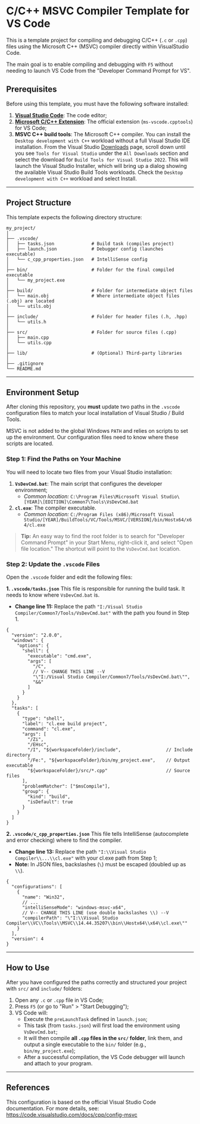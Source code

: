 # C/C++ MSVC Compiler Template for VS Code
This is a template project for compiling and debugging C/C++ (`.c` or `.cpp`) files using the Microsoft C++ (MSVC) compiler directly within VisualStudio Code.

The main goal is to enable compiling and debugging with `F5` without needing to launch VS Code from the "Developer Command Prompt for VS".

## Prerequisites
Before using this template, you must have the following software installed:

1.  **[Visual Studio Code](https://code.visualstudio.com/download)**: The code editor;
2.  **[Microsoft C/C++ Extension](https://marketplace.visualstudio.com/items?itemName=ms-vscode.cpptools)**: The official extension (`ms-vscode.cpptools`) for VS Code;
3.  **MSVC C++ build tools**: The Microsoft C++ compiler. You can install the `Desktop development with C++` workload without a full Visual Studio IDE installation. From the Visual Studio [Downloads](https://visualstudio.microsoft.com/downloads/#remote-tools-for-visual-studio-2022) page, scroll down until you see `Tools for Visual Studio` under the `All Downloads` section and select the download for `Build Tools for Visual Studio 2022`. This will launch the Visual Studio Installer, which will bring up a dialog showing the available Visual Studio Build Tools workloads. Check the `Desktop development with C++` workload and select Install.

---

## Project Structure
This template expects the following directory structure:

```
my_project/
│
├── .vscode/
│   ├── tasks.json              # Build task (compiles project)
│   ├── launch.json             # Debugger config (launches executable)
│   └── c_cpp_properties.json   # IntelliSense config
│
├── bin/                        # Folder for the final compiled executable
│   └── my_project.exe
│
├── build/                      # Folder for intermediate object files
│   └── main.obj                # Where intermediate object files (.obj) are located
│   └── utils.obj
│
├── include/                    # Folder for header files (.h, .hpp)
│   └── utils.h 
│
├── src/                        # Folder for source files (.cpp)
│   ├── main.cpp
│   └── utils.cpp
│
├── lib/                        # (Optional) Third-party libraries
│
├── .gitignore
└── README.md
```

---
## Environment Setup
After cloning this repository, you **must** update two paths in the `.vscode` configuration files to match your local installation of Visual Studio / Build Tools.

MSVC is not added to the global Windows `PATH` and relies on scripts to set up the environment. Our configuration files need to know where these scripts are located.

### Step 1: Find the Paths on Your Machine
You will need to locate two files from your Visual Studio installation:

1.  **`VsDevCmd.bat`**: The main script that configures the developer environment;
    * *Common location:* `C:\Program Files\Microsoft Visual Studio\[YEAR]\[EDITION]\Common7\Tools\VsDevCmd.bat`
2.  **`cl.exe`**: The compiler executable.
    * *Common location:* `C:/Program Files (x86)/Microsoft Visual Studio/[YEAR]/BuildTools/VC/Tools/MSVC/[VERSION]/bin/Hostx64/x64/cl.exe`

> **Tip:** An easy way to find the root folder is to search for "Developer Command Prompt" in your Start Menu, right-click it, and select "Open file location." The shortcut will point to the `VsDevCmd.bat` location.

### Step 2: Update the `.vscode` Files
Open the `.vscode` folder and edit the following files:

**1. `.vscode/tasks.json`**
This file is responsible for running the build task. It needs to know where `VsDevCmd.bat` is.
* **Change line 11:** Replace the path `"I:/Visual Studio Compiler/Common7/Tools/VsDevCmd.bat"` with the path you found in Step 1.

```json[9-11]
{
  "version": "2.0.0",
  "windows": {
    "options": {
      "shell": {
        "executable": "cmd.exe",
        "args": [
          "/C",
          // V-- CHANGE THIS LINE --V
          "\"I:/Visual Studio Compiler/Common7/Tools/VsDevCmd.bat\"",
          "&&"
        ]
      }
    }
  },
  "tasks": [
    {
      "type": "shell",
      "label": "cl.exe build project",
      "command": "cl.exe",
      "args": [
        "/Zi",
        "/EHsc",
        "/I", "${workspaceFolder}/include",                 // Include directory
        "/Fe:", "${workspaceFolder}/bin/my_project.exe",    // Output executable
        "${workspaceFolder}/src/*.cpp"                      // Source files
      ],
      "problemMatcher": ["$msCompile"],
      "group": {
        "kind": "build",
        "isDefault": true
      }
    }
  ]
}
```

**2. `.vscode/c_cpp_properties.json`**
This file tells IntelliSense (autocomplete and error checking) where to find the compiler.
* **Change line 13:** Replace the path `"I:\\Visual Studio Compiler\\...\\cl.exe"` with your cl.exe path from Step 1;
* **Note:** In JSON files, backslashes (`\`) must be escaped (doubled up as `\\`).

```json[9-11]
{
  "configurations": [
    {
      "name": "Win32",
      // ...
      "intelliSenseMode": "windows-msvc-x64",
      // V-- CHANGE THIS LINE (use double backslashes \\) --V
      "compilerPath": "\"I:\\Visual Studio Compiler\\VC\\Tools\\MSVC\\14.44.35207\\bin\\Hostx64\\x64\\cl.exe\""
    }
  ],
  "version": 4
}
```

---
## How to Use
After you have configured the paths correctly and structured your project with `src/` and `include/` folders:

1. Open any `.c` or `.cpp` file in VS Code;
2. Press `F5` (or go to "Run" > "Start Debugging");
3. VS Code will:
    * Execute the `preLaunchTask` defined in `launch.json`;
    * This task (from `tasks.json`) will first load the environment using `VsDevCmd.bat`;
    * It will then compile **all `.cpp` files in the `src/` folder**, link them, and output a single executable to the `bin/` folder (e.g., `bin/my_project.exe`);
    * After a successful compilation, the VS Code debugger will launch and attach to your program.

---
## References
This configuration is based on the official Visual Studio Code documentation. For more details, see:
https://code.visualstudio.com/docs/cpp/config-msvc
